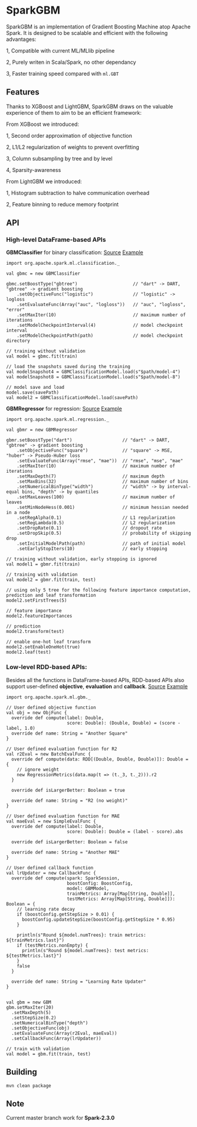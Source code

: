 # SparkGBM
SparkGBM is an implementation of Gradient Boosting Machine atop Apache Spark.
It is designed to be scalable and efficient with the following advantages:

1, Compatible with current ML/MLlib pipeline

2, Purely writen in Scala/Spark, no other dependancy

3, Faster training speed compared with `ml.GBT`


## Features
Thanks to XGBoost and LightGBM, SparkGBM draws on the valuable experience of them to aim to be an efficient framework:

From XGBoost we introduced:

1, Second order approximation of objective function

2, L1/L2 regularization of weights to prevent overfitting

3, Column subsampling by tree and by level

4, Sparsity-awareness

From LightGBM we introduced:

1, Histogram subtraction to halve communication overhead

2, Feature binning to reduce memory footprint


## API

### High-level DataFrame-based APIs

**GBMClassifier** for binary classification: 
[Source](https://github.com/zhengruifeng/SparkGBM/blob/master/gbm/src/main/scala/org/apache/spark/ml/classification/GBMClassifier.scala)
[Example](https://github.com/zhengruifeng/SparkGBM/blob/master/examples/src/main/scala/example/GBMClassifierExample.scala)

    import org.apache.spark.ml.classification._
    
    val gbmc = new GBMClassifier
    
    gbmc.setBoostType("gbtree")                     // "dart" -> DART, "gbtree" -> gradient boosting
        .setObjectiveFunc("logistic")               // "logistic" -> logloss
        .setEvaluateFunc(Array("auc", "logloss"))   // "auc", "logloss", "error"
        .setMaxIter(10)                             // maximum number of iterations
        .setModelCheckpointInterval(4)              // model checkpoint interval
        .setModelCheckpointPath(path)               // model checkpoint directory
    
    // training without validation
    val model = gbmc.fit(train)
    
    // load the snapshots saved during the training
    val modelSnapshot4 = GBMClassificationModel.load(s"$path/model-4")
    val modelSnapshot8 = GBMClassificationModel.load(s"$path/model-8")

    // model save and load
    model.save(savePath)
    val model2 = GBMClassificationModel.load(savePath)

**GBMRegressor** for regression: 
[Source](https://github.com/zhengruifeng/SparkGBM/blob/master/gbm/src/main/scala/org/apache/spark/ml/regression/GBMRegressor.scala)
[Example](https://github.com/zhengruifeng/SparkGBM/blob/master/examples/src/main/scala/example/GBMRegressorExample.scala)


    import org.apache.spark.ml.regression._
    
    val gbmr = new GBMRegressor
    
    gbmr.setBoostType("dart")                   // "dart" -> DART, "gbtree" -> gradient boosting
        .setObjectiveFunc("square")             // "square" -> MSE, "huber" -> Pseudo-Huber loss
        .setEvaluateFunc(Array("rmse", "mae"))  // "rmse", "mse", "mae"
        .setMaxIter(10)                         // maximum number of iterations
        .setMaxDepth(7)                         // maximum depth
        .setMaxBins(32)                         // maximum number of bins
        .setNumericalBinType("width")           // "width" -> by interval-equal bins, "depth" -> by quantiles 
        .setMaxLeaves(100)                      // maximum number of leaves
        .setMinNodeHess(0.001)                  // minimum hessian needed in a node
        .setRegAlpha(0.1)                       // L1 regularization
        .setRegLambda(0.5)                      // L2 regularization
        .setDropRate(0.1)                       // dropout rate
        .setDropSkip(0.5)                       // probability of skipping drop
        .setInitialModelPath(path)              // path of initial model
        .setEarlyStopIters(10)                  // early stopping
    
    // training without validation, early stopping is ignored
    val model1 = gbmr.fit(train) 
    
    // training with validation
    val model2 = gbmr.fit(train, test)
    
    // using only 5 tree for the following feature importance computation, prediction and leaf transformation 
    model2.setFirstTrees(5)
    
    // feature importance
    model2.featureImportances
    
    // prediction
    model2.transform(test)
    
    // enable one-hot leaf transform
    model2.setEnableOneHot(true)
    model2.leaf(test)
   

### Low-level RDD-based APIs:

Besides all the functions in DataFrame-based APIs, RDD-based APIs also support user-defined **objective**, **evaluation** and **callback**.
[Source](https://github.com/zhengruifeng/SparkGBM/blob/master/gbm/src/main/scala/org/apache/spark/ml/gbm/GBM.scala)
[Example](https://github.com/zhengruifeng/SparkGBM/blob/master/examples/src/main/scala/example/GBMExample.scala)

    import org.apache.spark.ml.gbm._
    
    // User defined objective function
    val obj = new ObjFunc {
      override def compute(label: Double,
                           score: Double): (Double, Double) = (score - label, 1.0)
      override def name: String = "Another Square"
    }

    // User defined evaluation function for R2
    val r2Eval = new BatchEvalFunc {
      override def compute(data: RDD[(Double, Double, Double)]): Double = {
        // ignore weight
        new RegressionMetrics(data.map(t => (t._3, t._2))).r2
      }

      override def isLargerBetter: Boolean = true

      override def name: String = "R2 (no weight)"
    }

    // User defined evaluation function for MAE
    val maeEval = new SimpleEvalFunc {
      override def compute(label: Double,
                           score: Double): Double = (label - score).abs

      override def isLargerBetter: Boolean = false

      override def name: String = "Another MAE"
    }

    // User defined callback function
    val lrUpdater = new CallbackFunc {
      override def compute(spark: SparkSession,
                           boostConfig: BoostConfig,
                           model: GBMModel,
                           trainMetrics: Array[Map[String, Double]],
                           testMetrics: Array[Map[String, Double]]): Boolean = {
        // learning rate decay
        if (boostConfig.getStepSize > 0.01) {
          boostConfig.updateStepSize(boostConfig.getStepSize * 0.95)
        }

        println(s"Round ${model.numTrees}: train metrics: ${trainMetrics.last}")
        if (testMetrics.nonEmpty) {
          println(s"Round ${model.numTrees}: test metrics: ${testMetrics.last}")
        }
        false
      }

      override def name: String = "Learning Rate Updater"
    }


    val gbm = new GBM
    gbm.setMaxIter(20)
      .setMaxDepth(5)
      .setStepSize(0.2)
      .setNumericalBinType("depth")
      .setObjectiveFunc(obj)
      .setEvaluateFunc(Array(r2Eval, maeEval))
      .setCallbackFunc(Array(lrUpdater))

    // train with validation
    val model = gbm.fit(train, test)
    



## Building

    mvn clean package
    
## Note

Current master branch work for **Spark-2.3.0**
